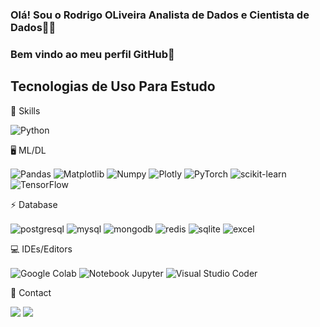 ### Olá! Sou o Rodrigo OLiveira Analista de Dados e Cientista de Dados✌🏻
### Bem vindo ao meu perfil GitHub👋

## Tecnologias de Uso Para Estudo

  🚀 Skills
<div style="display: inline_block">
 
  <img align="center" alt="Python" 
   src="https://img.shields.io/badge/Python-14354C?style=for-the-badge&logo=python&logoColor=white"/> 
  
   🖥️ ML/DL

 <img align="center" alt="Pandas" 
   src="https://img.shields.io/badge/pandas-%23150458.svg?style=for-the-badge&logo=pandas&logoColor=white"/>
 <img align="center" alt="Matplotlib" 
   src="https://img.shields.io/badge/Matplotlib-%23ffffff.svg?style=for-the-badge&logo=Matplotlib&logoColor=black"/>
 <img align="center" alt="Numpy" 
   src="https://img.shields.io/badge/numpy-%23013243.svg?style=for-the-badge&logo=numpy&logoColor=white"/>
  <img align="center" alt="Plotly" 
   src="https://img.shields.io/badge/Plotly-%233F4F75.svg?style=for-the-badge&logo=plotly&logoColor=white"/>
 <img align="center" alt="PyTorch" 
   src="https://img.shields.io/badge/PyTorch-%23EE4C2C.svg?style=for-the-badge&logo=PyTorch&logoColor=white"/>
 <img align="center" alt="scikit-learn" 
   src="https://img.shields.io/badge/scikit--learn-%23F7931E.svg?style=for-the-badge&logo=scikit-learn&logoColor=white"/>
 <img align="center" alt="TensorFlow" 
   src="https://img.shields.io/badge/TensorFlow-%23FF6F00.svg?style=for-the-badge&logo=TensorFlow&logoColor=white"/>
   
  ⚡ Database
  
<img align="center" alt="postgresql" src="https://img.shields.io/badge/PostgreSQL-316192?style=for-the-badge&logo=postgresql&logoColor=white"/>
<img align="center" alt="mysql" src="https://img.shields.io/badge/MySQL-005C84?style=for-the-badge&logo=mysql&logoColor=white"/>
<img align="center" alt="mongodb" src="https://img.shields.io/badge/MongoDB-4EA94B?style=for-the-badge&logo=mongodb&logoColor=white"/>
<img align="center" alt="redis" src="https://img.shields.io/badge/redis-%23DD0031.svg?&style=for-the-badge&logo=redis&logoColor=white"/>
<img align="center" alt="sqlite" src="https://img.shields.io/badge/SQLite-07405E?style=for-the-badge&logo=sqlite&logoColor=white
 
 ⚙️Tools
 
 <img align="center" alt="Power BI" src="https://img.shields.io/badge/power_bi-F2C811?style=for-the-badge&logo=powerbi&logoColor=black"/>
 <img align="center" alt="excel" src="https://img.shields.io/badge/Microsoft_Excel-217346?style=for-the-badge&logo=microsoft-excel&logoColor=white"/>
  
 💻 IDEs/Editors

<img align="center" alt="Google Colab" 
   src="https://img.shields.io/badge/Google%20Colab-%23F9A825.svg?style=for-the-badge&logo=googlecolab&logoColor=white"/>
<img align="center" alt="Notebook Jupyter" 
   src="https://img.shields.io/badge/jupyter-%23FA0F00.svg?style=for-the-badge&logo=jupyter&logoColor=white"/>
<img align="center" alt="Visual Studio Coder" 
   src="https://img.shields.io/badge/Visual%20Studio%20Code-0078d7.svg?style=for-the-badge&logo=visual-studio-code&logoColor=white"/>

   
📱 Contact

  <a href = "#"><img src="https://img.shields.io/badge/-Gmail-%23333?style=for-the-badge&logo=gmail&logoColor=white" target="_blank"></a>
  <a href="https://www.linkedin.com/in/rodrigo-oliveira24" target="_blank"><img src="https://img.shields.io/badge/-LinkedIn-%230077B5?style=for-the-badge&logo=linkedin&logoColor=white" target="_blank"></a>     
 </div><br/>   
